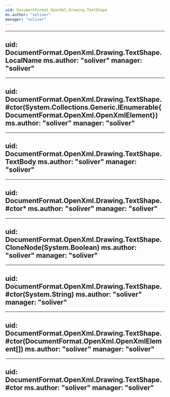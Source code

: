 ```yaml
---
uid: DocumentFormat.OpenXml.Drawing.TextShape
ms.author: "soliver"
manager: "soliver"
---
```


---
uid: DocumentFormat.OpenXml.Drawing.TextShape.LocalName
ms.author: "soliver"
manager: "soliver"
---

---
uid: DocumentFormat.OpenXml.Drawing.TextShape.#ctor(System.Collections.Generic.IEnumerable{DocumentFormat.OpenXml.OpenXmlElement})
ms.author: "soliver"
manager: "soliver"
---

---
uid: DocumentFormat.OpenXml.Drawing.TextShape.TextBody
ms.author: "soliver"
manager: "soliver"
---

---
uid: DocumentFormat.OpenXml.Drawing.TextShape.#ctor*
ms.author: "soliver"
manager: "soliver"
---

---
uid: DocumentFormat.OpenXml.Drawing.TextShape.CloneNode(System.Boolean)
ms.author: "soliver"
manager: "soliver"
---

---
uid: DocumentFormat.OpenXml.Drawing.TextShape.#ctor(System.String)
ms.author: "soliver"
manager: "soliver"
---

---
uid: DocumentFormat.OpenXml.Drawing.TextShape.#ctor(DocumentFormat.OpenXml.OpenXmlElement[])
ms.author: "soliver"
manager: "soliver"
---

---
uid: DocumentFormat.OpenXml.Drawing.TextShape.#ctor
ms.author: "soliver"
manager: "soliver"
---
